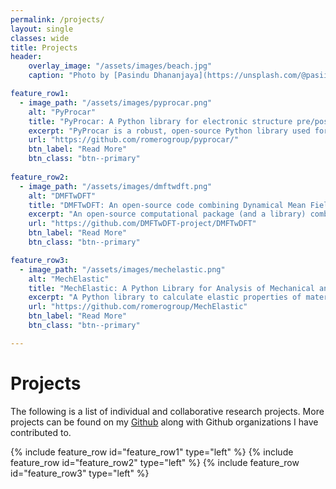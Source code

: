```yaml
---
permalink: /projects/
layout: single
classes: wide
title: Projects
header:
    overlay_image: "/assets/images/beach.jpg"
    caption: "Photo by [Pasindu Dhananjaya](https://unsplash.com/@pasiiijay) on [Unsplash](https://unsplash.com)"

feature_row1:
  - image_path: "/assets/images/pyprocar.png"
    alt: "PyProcar"
    title: "PyProcar: A Python library for electronic structure pre/post-processing"
    excerpt: "PyProcar is a robust, open-source Python library used for pre- and post-processing of the electronic structure data coming from DFT calculations."
    url: "https://github.com/romerogroup/pyprocar/"
    btn_label: "Read More"
    btn_class: "btn--primary"
    
feature_row2:
  - image_path: "/assets/images/dmftwdft.png"
    alt: "DMFTwDFT"
    title: "DMFTwDFT: An open-source code combining Dynamical Mean Field Theory with various Density Functional Theory packages"
    excerpt: "An open-source computational package (and a library) combining DMFT with various DFT codes interfaced through the Wannier90 package."
    url: "https://github.com/DMFTwDFT-project/DMFTwDFT"
    btn_label: "Read More"
    btn_class: "btn--primary"

feature_row3:
  - image_path: "/assets/images/mechelastic.png"
    alt: "MechElastic"
    title: "MechElastic: A Python Library for Analysis of Mechanical and Elastic Properties of Bulk and 2D Materials"
    excerpt: "A Python library to calculate elastic properties of materials."
    url: "https://github.com/romerogroup/MechElastic"
    btn_label: "Read More"
    btn_class: "btn--primary"

---
```


# Projects

The following is a list of individual and collaborative research projects.
More projects can be found on my [Github](https://github.com/uthpalaherath) along with Github organizations I have contributed to.

{% include feature_row id="feature_row1" type="left" %}
{% include feature_row id="feature_row2" type="left" %}
{% include feature_row id="feature_row3" type="left" %}